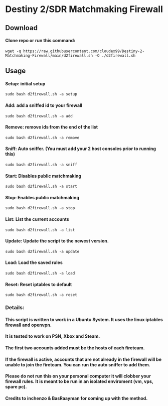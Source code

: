 # Destiny 2/SDR Matchmaking Firewall

## Download
#### Clone repo or run this command: 
```wget -q https://raw.githubusercontent.com/cloudex99/Destiny-2-Matchmaking-Firewall/main/d2firewall.sh -O ./d2firewall.sh```
## Usage
#### Setup: initial setup
``` sudo bash d2firewall.sh -a setup ```
#### Add: add a sniffed id to your firewall
``` sudo bash d2firewall.sh -a add ```
#### Remove: remove ids from the end of the list
``` sudo bash d2firewall.sh -a remove ```
#### Sniff: Auto sniffer. (You must add your 2 host consoles prior to running this)
``` sudo bash d2firewall.sh -a sniff ```
#### Start: Disables public matchmaking
``` sudo bash d2firewall.sh -a start ```
#### Stop: Enables public matchmaking 
``` sudo bash d2firewall.sh -a stop ```
#### List: List the current accounts
``` sudo bash d2firewall.sh -a list ```
#### Update: Update the script to the newest version.
``` sudo bash d2firewall.sh -a update ```
#### Load: Load the saved rules
``` sudo bash d2firewall.sh -a load ```
#### Reset: Reset iptables to default
``` sudo bash d2firewall.sh -a reset ```

### Details:
#### This script is written to work in a Ubuntu System. It uses the linux iptables firewall and openvpn.
#### It is tested to work on PSN, Xbox and Steam.
#### The first two accounts added must be the hosts of each fireteam.
#### If the firewall is active, accounts that are not already in the firewall will be unable to join the fireteam. You can run the auto sniffer to add them.
#### Please do not run this on your personal computer it will clobber your firewall rules. It is meant to be run in an isolated enviroment (vm, vps, spare pc).
#### Credits to inchenzo & BasRaayman for coming up with the method.
